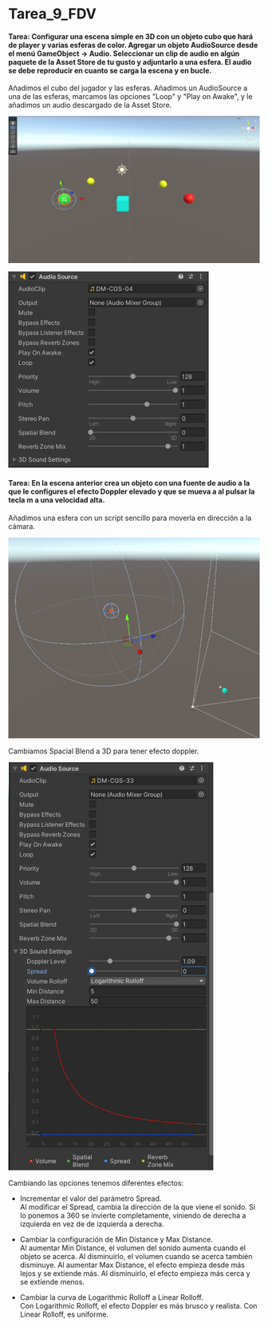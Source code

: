 # Tarea_9_FDV

#### Tarea: Configurar una escena simple en 3D con un objeto cubo que hará de player y varias esferas de color. Agregar un objeto AudioSource desde el menú GameObject → Audio. Seleccionar un clip de audio en algún paquete de la Asset Store de tu gusto y adjuntarlo a una esfera. El audio se debe reproducir en cuanto se carga la escena y en bucle.

Añadimos el cubo del jugador y las esferas. Añadimos un AudioSource a una de las esferas, marcamos las opciones "Loop" y "Play on Awake", y le añadimos un audio descargado de la Asset Store.

![](https://github.com/jsfabiani/Tarea_9_FDV/blob/main/Screenshots/FDV_9_Screenshot_a.png)

![](https://github.com/jsfabiani/Tarea_9_FDV/blob/main/Screenshots/FDV_9_Screenshot_b.png)



#### Tarea: En la escena anterior crea un objeto con una fuente de audio a la que le configures el efecto Doppler elevado y que se mueva a al pulsar la tecla m a una velocidad alta.

Añadimos una esfera con un script sencillo para moverla en dirección a la cámara.

![](https://github.com/jsfabiani/Tarea_9_FDV/blob/main/Screenshots/FDV_9_Screenshot_c.png)

Cambiamos Spacial Blend a 3D para tener efecto doppler.

![](https://github.com/jsfabiani/Tarea_9_FDV/blob/main/Screenshots/FDV_9_Screenshot_d.png)

Cambiando las opciones tenemos diferentes efectos:

- Incrementar el valor del parámetro Spread.  
Al modificar el Spread, cambia la dirección de la que viene el sonido. Si lo ponemos a 360 se invierte completamente, viniendo de derecha a izquierda en vez de de izquierda a derecha.

- Cambiar la configuración de Min Distance y Max Distance.  
Al aumentar Min Distance, el volumen del sonido aumenta cuando el objeto se acerca. Al disminuirlo, el volumen cuando se acerca también disminuye.
Al aumentar Max Distance, el efecto empieza desde más lejos y se extiende más. Al disminuirlo, el efecto empieza más cerca y se extiende menos.

- Cambiar la curva de Logarithmic Rolloff a Linear Rolloff.  
Con Logarithmic Rolloff, el efecto Doppler es más brusco y realista. Con Linear Rolloff, es uniforme.
